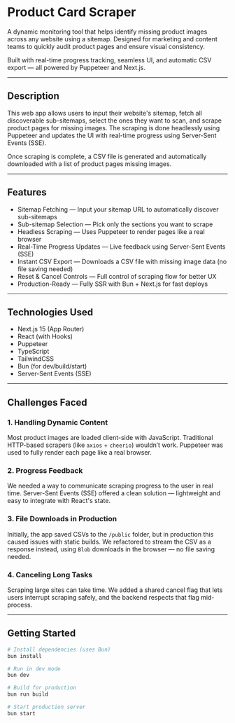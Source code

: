 # Product Card Scraper

A dynamic monitoring tool that helps identify missing product images across any website using a sitemap. Designed for marketing and content teams to quickly audit product pages and ensure visual consistency.

Built with real-time progress tracking, seamless UI, and automatic CSV export — all powered by Puppeteer and Next.js.

---

## Description

This web app allows users to input their website's sitemap, fetch all discoverable sub-sitemaps, select the ones they want to scan, and scrape product pages for missing images. The scraping is done headlessly using Puppeteer and updates the UI with real-time progress using Server-Sent Events (SSE).

Once scraping is complete, a CSV file is generated and automatically downloaded with a list of product pages missing images.

---

## Features

- Sitemap Fetching — Input your sitemap URL to automatically discover sub-sitemaps
- Sub-sitemap Selection — Pick only the sections you want to scrape
- Headless Scraping — Uses Puppeteer to render pages like a real browser
- Real-Time Progress Updates — Live feedback using Server-Sent Events (SSE)
- Instant CSV Export — Downloads a CSV file with missing image data (no file saving needed)
- Reset & Cancel Controls — Full control of scraping flow for better UX
- Production-Ready — Fully SSR with Bun + Next.js for fast deploys

---

## Technologies Used

- Next.js 15 (App Router)
- React (with Hooks)
- Puppeteer
- TypeScript
- TailwindCSS
- Bun (for dev/build/start)
- Server-Sent Events (SSE)

---

## Challenges Faced

### 1. Handling Dynamic Content
Most product images are loaded client-side with JavaScript. Traditional HTTP-based scrapers (like `axios` + `cheerio`) wouldn’t work. Puppeteer was used to fully render each page like a real browser.

### 2. Progress Feedback
We needed a way to communicate scraping progress to the user in real time. Server-Sent Events (SSE) offered a clean solution — lightweight and easy to integrate with React's state.

### 3. File Downloads in Production
Initially, the app saved CSVs to the `/public` folder, but in production this caused issues with static builds. We refactored to stream the CSV as a response instead, using `Blob` downloads in the browser — no file saving needed.

### 4. Canceling Long Tasks
Scraping large sites can take time. We added a shared cancel flag that lets users interrupt scraping safely, and the backend respects that flag mid-process.

---

## Getting Started

```bash
# Install dependencies (uses Bun)
bun install

# Run in dev mode
bun dev

# Build for production
bun run build

# Start production server
bun start
